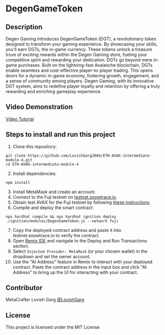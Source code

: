 # DegenGameToken
## Description
Degen Gaming introduces DegenGameToken (DGT), a revolutionary token designed to transform your gaming experience. By showcasing your skills, you'll earn DGTs, the in-game currency. These tokens unlock a treasure trove of exciting rewards within the Degen Gaming store, fueling your competitive spirit and rewarding your dedication. DGTs go beyond mere in-game purchases. Built on the lightning-fast Avalanche blockchain, DGTs enable seamless and cost-effective player-to-player trading. This opens doors for a dynamic in-game economy, fostering growth, engagement, and a sense of community among players. Degen Gaming, with its innovative DGT system, aims to redefine player loyalty and retention by offering a truly rewarding and enriching gameplay experience.

## Video Demonstration
[Video Tutorial](https://www.loom.com/share/80185bfb21f84d5694adff7c62065129?sid=69a27bbf-7c50-4780-a864-b2eb682abab2)

## Steps to install and run this project
1. Clone this repository:
```
git clone https://github.com/LovishGarg2004/ETH-AVAX-intermediate-module-4.git
cd ETH-AVAX-intermediate-module-4
```
2. Install dependencies:
```
npm install
```
3. Install MetaMask and create an account.
4. Connect to the Fuji testnet on [testnet.snowtrace.io](https://testnet.snowtrace.io/).
5. Obtain test AVAX for the Fuji testnet by following [these instructions](https://docs.avax.network/build/dapp/smart-contracts/get-funds-faucet).
6. Compile and deploy the smart contract:

```
npx hardhat compile && npx hardhat ignition deploy ./ignition/modules/DegenGameToken.js --network fuji
```
7. Copy the deployed contract address and paste it into testnet.snowtrace.io to verify the contract.
8. Open [Remix IDE](https://remix.ethereum.org/) and navigate to the Deploy and Run Transactions section.
9. Select `Injected Provider: MetaMask` (or your chosen wallet) in the dropdown and set the owner account.
10. Use the "At Address" feature in Remix to interact with your deployed contract. Paste the contract address in the input box and click "At Address" to bring up the UI for interacting with your contract.

## Contributor
MetaCrafter Lovish Garg [@LovishGarg](https://www.linkedin.com/in/lovish-garg-480b37249?utm_source=share&utm_campaign=share_via&utm_content=profile&utm_medium=android_app)

## License
This project is licensed under the MIT License

